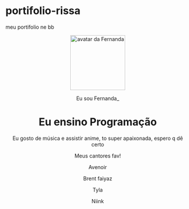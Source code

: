 # portifolio-rissa
meu portifolio ne bb
<!DOCTYPE html>
<html lang="pt-br">

<head>
    <meta charset="UTF-8">
    <meta name="viewport" content="width=device-width, initial-scale=1.0">
    <link href="https://cdn.jsdelivr.net/npm/bootstrap@5.3.2/dist/css/bootstrap.min.css" rel="stylesheet">
    <link rel="stylesheet" href="style.css">
    <title>Meu portfólio</title>
</head>

<body>
    <header class="container text-center">
        <img src="img/avatar-perfil.png" alt="avatar da Fernanda" class="rounded-circle" width="150" height="150" srcset="">
        <p class="lead">Eu sou Fernanda_</p>
        <h1>Eu ensino Programação</h1>
        <p>Eu gosto de música e assistir anime, to super apaixonada, espero q dê certo</p>
        <p>Meus cantores fav!</p>
        <div>
            <p class="badge bg-secondary">Avenoir</p>
            <p class="badge bg-secondary">Brent faiyaz</p>
            <p class="badge bg-secondary">Tyla</p>
            <p class="badge bg-secondary">Niink</p>
        </div>
    </header>
    <script src="https://cdn.jsdelivr.net/npm/bootstrap@5.3.2/dist/js/bootstrap.bundle.min.js"></script>
</body>

</html>
